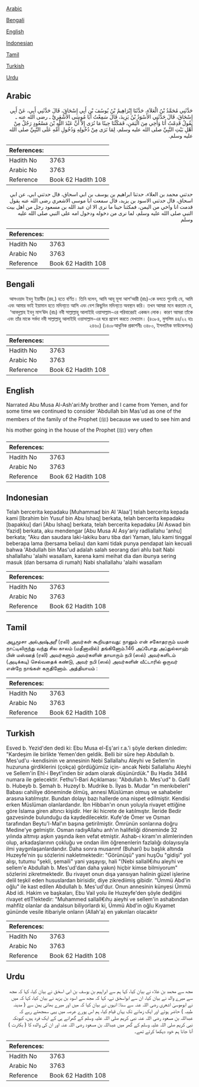 [Arabic](#arabic)

[Bengali](#bengali)

[English](#english)

[Indonesian](#indonesian)

[Tamil](#tamil)

[Turkish](#turkish)

[Urdu](#urdu)

## Arabic


<div dir="rtl" lang="ar" style={{fontSize:'larger',backgroundColor:'#f8f9fa',padding:20}}>
حَدَّثَنِي مُحَمَّدُ بْنُ الْعَلاَءِ، حَدَّثَنَا إِبْرَاهِيمُ بْنُ يُوسُفَ بْنِ أَبِي إِسْحَاقَ، قَالَ حَدَّثَنِي أَبِي، عَنْ أَبِي إِسْحَاقَ، قَالَ حَدَّثَنِي الأَسْوَدُ بْنُ يَزِيدَ، قَالَ سَمِعْتُ أَبَا مُوسَى الأَشْعَرِيَّ ـ رضى الله عنه ـ يَقُولُ قَدِمْتُ أَنَا وَأَخِي مِنَ الْيَمَنِ، فَمَكُثْنَا حِينًا مَا نُرَى إِلاَّ أَنَّ عَبْدَ اللَّهِ بْنَ مَسْعُودٍ رَجُلٌ مِنْ أَهْلِ بَيْتِ النَّبِيِّ صلى الله عليه وسلم، لِمَا نَرَى مِنْ دُخُولِهِ وَدُخُولِ أُمِّهِ عَلَى النَّبِيِّ صلى الله عليه وسلم‏.‏
</div>
<div style={{backgroundColor:'#f8f9fa',padding:20, marginBottom: 10}}><table> <thead> <tr> <th>References:</th> <th></th> </tr> </thead> <tbody><tr><td>Hadith No</td><td>3763</td></tr><tr><td>Arabic No</td><td>3763</td></tr><tr><td>Reference</td><td>Book 62 Hadith 108</td></tr></tbody></table></div>


<div dir="rtl" lang="ar" style={{fontSize:'larger',backgroundColor:'#f8f9fa',padding:20}}>
حدثني محمد بن العلاء، حدثنا ابراهيم بن يوسف بن ابي اسحاق، قال حدثني ابي، عن ابي اسحاق، قال حدثني الاسود بن يزيد، قال سمعت ابا موسى الاشعري رضى الله عنه يقول قدمت انا واخي من اليمن، فمكثنا حينا ما نرى الا ان عبد الله بن مسعود رجل من اهل بيت النبي صلى الله عليه وسلم، لما نرى من دخوله ودخول امه على النبي صلى الله عليه وسلم
</div>
<div style={{backgroundColor:'#f8f9fa',padding:20, marginBottom: 10}}><table> <thead> <tr> <th>References:</th> <th></th> </tr> </thead> <tbody><tr><td>Hadith No</td><td>3763</td></tr><tr><td>Arabic No</td><td>3763</td></tr><tr><td>Reference</td><td>Book 62 Hadith 108</td></tr></tbody></table></div>

## Bengali


<div dir="rtl" lang="bn" style={{fontSize:'larger',backgroundColor:'#f8f9fa',padding:20}}>
আসওয়াদ ইবনু ইয়াযীদ (রহ.) হতে বর্ণিত। তিনি বলেন, আমি আবূ মূসা আশ‘আরী (রাঃ)-কে বলতে শুনেছি যে, আমি এবং আমার ভাই ইয়ামান হতে মদিনা্তে আসি এবং বেশ কিছুদিন মদিনা্তে অবস্থান করি। তখন আমরা মনে করতাম যে, ‘আবদুল্লাহ ইবনু মাস‘ঊদ (রাঃ) নবী সাল্লাল্লাহু আলাইহি ওয়াসাল্লাম-এর পরিবারেরই একজন লোক। কারণ আমরা তাঁকে এবং তাঁর মাকে সর্বদা নবী সাল্লাল্লাহু আলাইহি ওয়াসাল্লাম-এর ঘরে প্রবেশ করতে দেখতাম। (৪৩৮৪, মুসলিম ৪৪/২২ হাঃ ২৪৬০) (১৪০৮আধুনিক প্রকাশনীঃ ৩৪৮০, ইসলামিক ফাউন্ডেশনঃ)
</div>
<div style={{backgroundColor:'#f8f9fa',padding:20, marginBottom: 10}}><table> <thead> <tr> <th>References:</th> <th></th> </tr> </thead> <tbody><tr><td>Hadith No</td><td>3763</td></tr><tr><td>Arabic No</td><td>3763</td></tr><tr><td>Reference</td><td>Book 62 Hadith 108</td></tr></tbody></table></div>

## English


<div dir="ltr" lang="en" style={{fontSize:'larger',backgroundColor:'#f8f9fa',padding:20}}>
Narrated Abu Musa Al-Ash'ari:My brother and I came from Yemen, and for some time we continued to consider 'Abdullah bin Mas'ud as one of the members of the family of the Prophet (ﷺ) because we used to see him and his mother going in the house of the Prophet (ﷺ) very often
</div>
<div style={{backgroundColor:'#f8f9fa',padding:20, marginBottom: 10}}><table> <thead> <tr> <th>References:</th> <th></th> </tr> </thead> <tbody><tr><td>Hadith No</td><td>3763</td></tr><tr><td>Arabic No</td><td>3763</td></tr><tr><td>Reference</td><td>Book 62 Hadith 108</td></tr></tbody></table></div>

## Indonesian


<div dir="ltr" lang="id" style={{fontSize:'larger',backgroundColor:'#f8f9fa',padding:20}}>
Telah bercerita kepadaku [Muhammad bin Al 'Alaa'] telah bercerita kepada kami [Ibrahim bin Yusuf bin Abu Ishaq] berkata, telah bercerita kepadaku [bapakku] dari [Abu Ishaq] berkata, telah bercerita kepadaku [Al Aswad bin Yazid] berkata, aku mendengar [Abu Musa Al Asy'ariy radliallahu 'anhu] berkata; "Aku dan saudara laki-lakiku baru tiba dari Yaman, lalu kami tinggal beberapa lama (bersama beliau) dan kami tidak punya pendapat lain kecuali bahwa 'Abdullah bin Mas'ud adalah salah seorang dari ahlu bait Nabi shallallahu 'alaihi wasallam, karena kami meihat dia dan ibunya sering masuk (dan bersama di rumah) Nabi shallallahu 'alaihi wasallam
</div>
<div style={{backgroundColor:'#f8f9fa',padding:20, marginBottom: 10}}><table> <thead> <tr> <th>References:</th> <th></th> </tr> </thead> <tbody><tr><td>Hadith No</td><td>3763</td></tr><tr><td>Arabic No</td><td>3763</td></tr><tr><td>Reference</td><td>Book 62 Hadith 108</td></tr></tbody></table></div>

## Tamil


<div dir="ltr" lang="ta" style={{fontSize:'larger',backgroundColor:'#f8f9fa',padding:20}}>
அபூமூசா அல்அஷ்அரீ (ரலி) அவர்கள் கூறியதாவது: நானும் என் சகோதரரும் யமன் நாட்டிலிருந்து வந்து சில காலம் (மதீனாவில்) தங்கினோம்.146 அப்போது அப்துல்லாஹ் பின் மஸ்ஊத் (ரலி) அவர்களும் அவர்களின் தாயாரும் நபி (ஸல்) அவர்களிடம் (அடிக்கடி) செல்வதைக் கண்டு, அவர் நபி (ஸல்) அவர்களின் வீட்டாரில் ஒருவர் என்றே நாங்கள் கருதினோம். அத்தியாயம் :
</div>
<div style={{backgroundColor:'#f8f9fa',padding:20, marginBottom: 10}}><table> <thead> <tr> <th>References:</th> <th></th> </tr> </thead> <tbody><tr><td>Hadith No</td><td>3763</td></tr><tr><td>Arabic No</td><td>3763</td></tr><tr><td>Reference</td><td>Book 62 Hadith 108</td></tr></tbody></table></div>

## Turkish


<div dir="ltr" lang="tr" style={{fontSize:'larger',backgroundColor:'#f8f9fa',padding:20}}>
Esved b. Yezid'den dedi ki: Ebu Musa el-Eş'ari r.a.'i şöyle derken dinledim: "Kardeşim ile birlikte Yemen'den geldik. Belli bir süre hep Abdullah b. Mes'ud'u -kendisinin ve annesinin Nebi Sallallahu Aleyhi ve Sellem'in huzuruna girdiklerini (çokça) gördüğümüz için- ancak Nebi Sallallahu Aleyhi ve Sellem'in Ehl-i Beyt'inden bir adam olarak düşünürdük." Bu Hadis 3484 numara ile gelecektir. Fethu'l-Bari Açıklaması: "Abdullah b. Mes'ud" b. Gafil b. Hubeyb b. Şemah b. Huzeyl b. Mudrike b. İlyas b. Mudar "ın menkıbeleri" Babası cahiliye döneminde ölmüş, annesi Müslüman olmuş ve sahabeler arasına katılmıştır. Bundan dolayı bazı hallerde ona nispet edilmiştir. Kendisi erken Müslüman olanlardandır. İbn Hibban'ın onun yoluyla rivayet ettiğine göre İslama giren altıncı kişidir. Her iki hicrete de katılmıştır. İleride Bedir gazvesinde bulunduğu da kaydedilecektir. Kufe'de Ömer ve Osman tarafından Beytu'l-Mal'ın başına getirilmiştir. Ömrünün sonlarına doğru Medine'ye gelmiştir. Osman radıyAllahu anh'ın halifeliği döneminde 32 yılında altmışı aşkın yaşında iken vefat etmiştir. Ashab-ı kiram'ın alimlerinden olup, arkadaşlarının çokluğu ve ondan ilim öğrenenlerin fazlalığı dolayısıyla ilmi yaygınlaşanlardandır. Daha sonra musanmf (Buhari) bu başlık altında Huzeyfe'nin şu sözlerini nakletmektedir: "Görünüşü" yani huşOu "gidişi" yol alışı, tutumu "şekli, şemaili" yani yaşayışı, hali "(Nebi sallall€ıhu aleyhi ve sellem'e Abdullah b. Mes'ud'dan daha yakın) hiçbir kimse bilmiyorum" sözlerini zikretmektedir. Bu rivayet onun dışa yansıyan halinin güzel işlerine delil teşkil eden hususlardan birisidir, diye zikrediimiş gibidir. "Ümmü Abd'in oğlu" ile kast edilen Abdullah b. Mes'ud'dur. Onun annesinin künyesi Ümmü Abd idi. Hakim ve başkaları, Ebu Vail yolu ile Huzeyfe'den şöyle dediğini rivayet etIT!ektedir: "Muhammed sallall€ıhu aieyhi ve sellem'in ashabından mahfilz olanlar da andalsun biliyorlardı ki, Ümmü Abd'in oğlu Kıyamet gününde vesile itibariyle onların (Allah'a) en yakınları olacaktır
</div>
<div style={{backgroundColor:'#f8f9fa',padding:20, marginBottom: 10}}><table> <thead> <tr> <th>References:</th> <th></th> </tr> </thead> <tbody><tr><td>Hadith No</td><td>3763</td></tr><tr><td>Arabic No</td><td>3763</td></tr><tr><td>Reference</td><td>Book 62 Hadith 108</td></tr></tbody></table></div>

## Urdu


<div dir="rtl" lang="ur" style={{fontSize:'larger',backgroundColor:'#f8f9fa',padding:20}}>
مجھ سے محمد بن علاء نے بیان کیا، کہا ہم سے ابراہیم بن یوسف بن ابی اسحٰق نے بیان کیا، کہا کہ مجھ سے میرے والد نے بیان کیا، ان سے ابواسحٰق نے، کہا کہ مجھ سے اسود بن یزید نے بیان کیا، کہا کہ میں نے ابوموسیٰ اشعری رضی اللہ عنہ سے سنا: انہوں نے بیان کیا کہ میں اور میرے بھائی یمن سے ( مدینہ طیبہ ) حاضر ہوئے اور ایک زمانے تک یہاں قیام کیا، ہم اس پورے عرصہ میں یہی سمجھتے رہے کہ عبداللہ بن مسعود رضی اللہ عنہ نبی کریم صلی اللہ علیہ وسلم کے گھرانے ہی کے ایک فرد ہیں، کیونکہ نبی کریم صلی اللہ علیہ وسلم کے گھر میں عبداللہ بن مسعود رضی اللہ عنہ اور ان کی والدہ کا ( بکثرت ) آنا جانا ہم خود دیکھا کرتے تھے۔
</div>
<div style={{backgroundColor:'#f8f9fa',padding:20, marginBottom: 10}}><table> <thead> <tr> <th>References:</th> <th></th> </tr> </thead> <tbody><tr><td>Hadith No</td><td>3763</td></tr><tr><td>Arabic No</td><td>3763</td></tr><tr><td>Reference</td><td>Book 62 Hadith 108</td></tr></tbody></table></div>